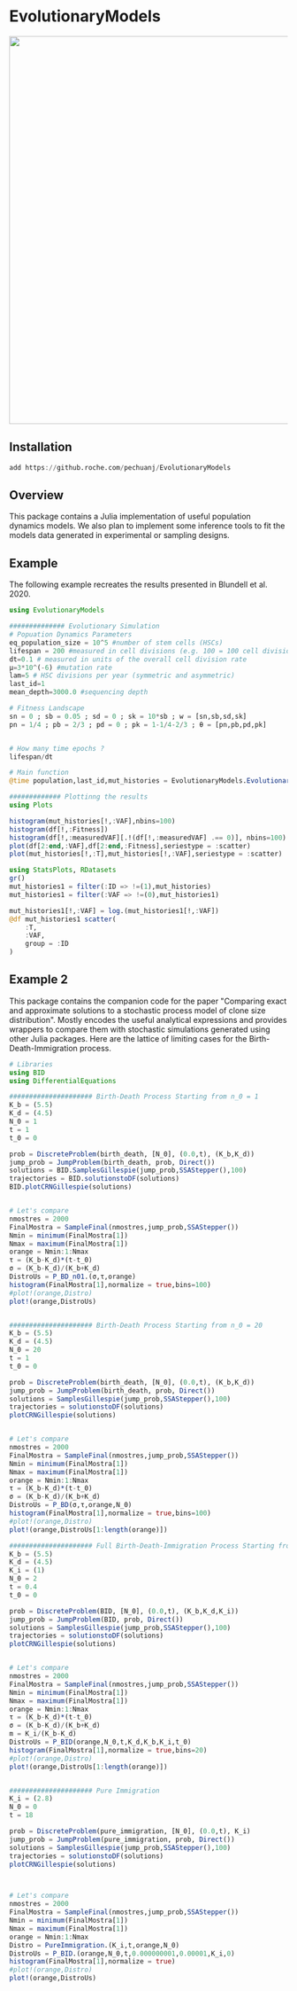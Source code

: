 # EvolutionaryModels

<p align="center">
  <img width="700"  src="https://github.roche.com/pechuanj/EvolutionaryModels/blob/master/harveys.png.001.png">
</p>


## Installation

```julia
add https://github.roche.com/pechuanj/EvolutionaryModels
```

## Overview

This package contains a Julia implementation of useful population dynamics models. We also plan to implement some inference tools to fit the models data generated in experimental or sampling designs. 

## Example

The following example recreates the results presented in Blundell et al. 2020.

```julia
using EvolutionaryModels

############## Evolutionary Simulation
# Popuation Dynamics Parameters
eq_population_size = 10^5 #number of stem cells (HSCs)
lifespan = 200 #measured in cell divisions (e.g. 100 = 100 cell divisions)
dt=0.1 # measured in units of the overall cell division rate
μ=3*10^(-6) #mutation rate
lam=5 # HSC divisions per year (symmetric and asymmetric)
last_id=1
mean_depth=3000.0 #sequencing depth

# Fitness Landscape
sn = 0 ; sb = 0.05 ; sd = 0 ; sk = 10*sb ; w = [sn,sb,sd,sk]
pn = 1/4 ; pb = 2/3 ; pd = 0 ; pk = 1-1/4-2/3 ; θ = [pn,pb,pd,pk]


# How many time epochs ?
lifespan/dt

# Main function
@time population,last_id,mut_histories = EvolutionaryModels.EvolutionaryDynamics(eq_population_size,dt,lifespan,μ,w,θ)

############# Plottinng the results
using Plots

histogram(mut_histories[!,:VAF],nbins=100)
histogram(df[!,:Fitness])
histogram(df[!,:measuredVAF][.!(df[!,:measuredVAF] .== 0)], nbins=100) 
plot(df[2:end,:VAF],df[2:end,:Fitness],seriestype = :scatter)
plot(mut_histories[!,:T],mut_histories[!,:VAF],seriestype = :scatter)

using StatsPlots, RDatasets
gr()
mut_histories1 = filter(:ID => !=(1),mut_histories)
mut_histories1 = filter(:VAF => !=(0),mut_histories1)

mut_histories1[!,:VAF] = log.(mut_histories1[!,:VAF])
@df mut_histories1 scatter(
    :T,
    :VAF,
    group = :ID
)

```

## Example 2

This package contains the companion code for the paper "Comparing exact and approximate solutions to a stochastic process model of clone size distribution". Mostly encodes the useful analytical expressions and provides wrappers to compare them with stochastic simulations generated using other Julia packages. Here are the lattice of limiting cases for the Birth-Death-Immigration process.

```julia
# Libraries
using BID
using DifferentialEquations

##################### Birth-Death Process Starting from n_0 = 1
K_b = (5.5)
K_d = (4.5)
N_0 = 1
t = 1
t_0 = 0

prob = DiscreteProblem(birth_death, [N_0], (0.0,t), (K_b,K_d))
jump_prob = JumpProblem(birth_death, prob, Direct())
solutions = BID.SamplesGillespie(jump_prob,SSAStepper(),100)
trajectories = BID.solutionstoDF(solutions)
BID.plotCRNGillespie(solutions)


# Let's compare
nmostres = 2000
FinalMostra = SampleFinal(nmostres,jump_prob,SSAStepper())
Nmin = minimum(FinalMostra[1])
Nmax = maximum(FinalMostra[1])
orange = Nmin:1:Nmax
τ = (K_b-K_d)*(t-t_0)
σ = (K_b-K_d)/(K_b+K_d)
DistroUs = P_BD_n01.(σ,τ,orange)
histogram(FinalMostra[1],normalize = true,bins=100)
#plot!(orange,Distro)
plot!(orange,DistroUs)


##################### Birth-Death Process Starting from n_0 = 20
K_b = (5.5)
K_d = (4.5)
N_0 = 20
t = 1
t_0 = 0

prob = DiscreteProblem(birth_death, [N_0], (0.0,t), (K_b,K_d))
jump_prob = JumpProblem(birth_death, prob, Direct())
solutions = SamplesGillespie(jump_prob,SSAStepper(),100)
trajectories = solutionstoDF(solutions)
plotCRNGillespie(solutions)


# Let's compare
nmostres = 2000
FinalMostra = SampleFinal(nmostres,jump_prob,SSAStepper())
Nmin = minimum(FinalMostra[1])
Nmax = maximum(FinalMostra[1])
orange = Nmin:1:Nmax
τ = (K_b-K_d)*(t-t_0)
σ = (K_b-K_d)/(K_b+K_d)
DistroUs = P_BD(σ,τ,orange,N_0)
histogram(FinalMostra[1],normalize = true,bins=100)
#plot!(orange,Distro)
plot!(orange,DistroUs[1:length(orange)])

##################### Full Birth-Death-Immigration Process Starting from n_0 = 2
K_b = (5.5)
K_d = (4.5)
K_i = (1)
N_0 = 2
t = 0.4
t_0 = 0

prob = DiscreteProblem(BID, [N_0], (0.0,t), (K_b,K_d,K_i))
jump_prob = JumpProblem(BID, prob, Direct())
solutions = SamplesGillespie(jump_prob,SSAStepper(),100)
trajectories = solutionstoDF(solutions)
plotCRNGillespie(solutions)


# Let's compare
nmostres = 2000
FinalMostra = SampleFinal(nmostres,jump_prob,SSAStepper())
Nmin = minimum(FinalMostra[1])
Nmax = maximum(FinalMostra[1])
orange = Nmin:1:Nmax
τ = (K_b-K_d)*(t-t_0)
σ = (K_b-K_d)/(K_b+K_d)
m = K_i/(K_b-K_d)
DistroUs = P_BID(orange,N_0,t,K_d,K_b,K_i,t_0)
histogram(FinalMostra[1],normalize = true,bins=20)
#plot!(orange,Distro)
plot!(orange,DistroUs[1:length(orange)])


##################### Pure Immigration
K_i = (2.8)
N_0 = 0
t = 18

prob = DiscreteProblem(pure_immigration, [N_0], (0.0,t), K_i)
jump_prob = JumpProblem(pure_immigration, prob, Direct())
solutions = SamplesGillespie(jump_prob,SSAStepper(),100)
trajectories = solutionstoDF(solutions)
plotCRNGillespie(solutions)



# Let's compare
nmostres = 2000
FinalMostra = SampleFinal(nmostres,jump_prob,SSAStepper())
Nmin = minimum(FinalMostra[1])
Nmax = maximum(FinalMostra[1])
orange = Nmin:1:Nmax
Distro = PureImmigration.(K_i,t,orange,N_0)
DistroUs = P_BID.(orange,N_0,t,0.000000001,0.00001,K_i,0)
histogram(FinalMostra[1],normalize = true)
#plot!(orange,Distro)
plot!(orange,DistroUs)


```

